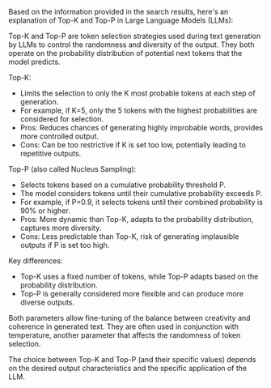  
Based on the information provided in the search results, here's an explanation of Top-K and Top-P in Large Language Models (LLMs):

Top-K and Top-P are token selection strategies used during text generation by LLMs to control the randomness and diversity of the output. They both operate on the probability distribution of potential next tokens that the model predicts.

Top-K:
- Limits the selection to only the K most probable tokens at each step of generation.
- For example, if K=5, only the 5 tokens with the highest probabilities are considered for selection.
- Pros: Reduces chances of generating highly improbable words, provides more controlled output.
- Cons: Can be too restrictive if K is set too low, potentially leading to repetitive outputs.

Top-P (also called Nucleus Sampling):
- Selects tokens based on a cumulative probability threshold P.
- The model considers tokens until their cumulative probability exceeds P.
- For example, if P=0.9, it selects tokens until their combined probability is 90% or higher.
- Pros: More dynamic than Top-K, adapts to the probability distribution, captures more diversity.
- Cons: Less predictable than Top-K, risk of generating implausible outputs if P is set too high.

Key differences:
- Top-K uses a fixed number of tokens, while Top-P adapts based on the probability distribution.
- Top-P is generally considered more flexible and can produce more diverse outputs.

Both parameters allow fine-tuning of the balance between creativity and coherence in generated text. They are often used in conjunction with temperature, another parameter that affects the randomness of token selection.

The choice between Top-K and Top-P (and their specific values) depends on the desired output characteristics and the specific application of the LLM.

 